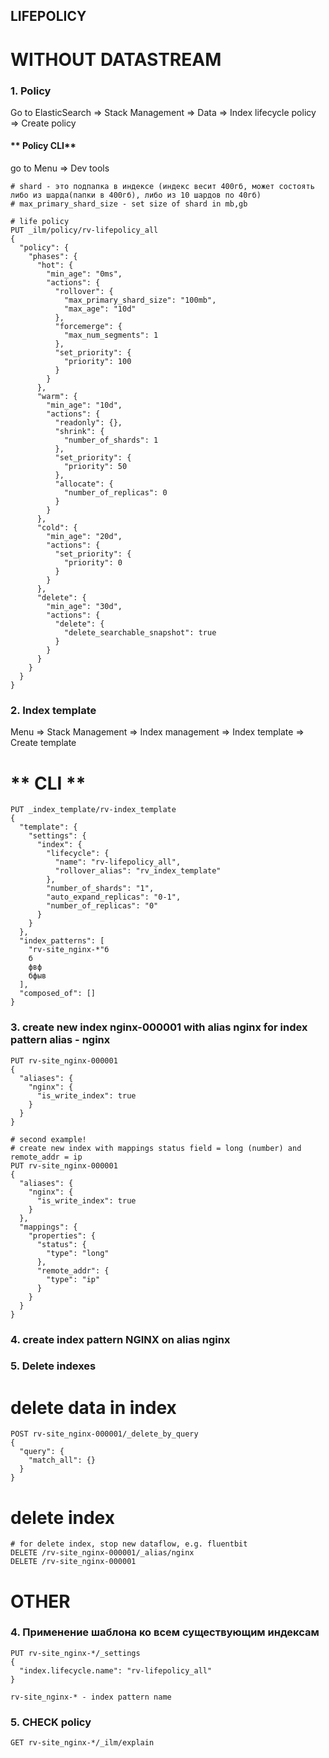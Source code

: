 ## LIFEPOLICY


# WITHOUT DATASTREAM
### 1. Policy
Go to ElasticSearch => Stack Management => Data => Index lifecycle policy => Create policy

#### ** Policy CLI**
go to Menu => Dev tools
```
# shard - это подпапка в индексе (индекс весит 400гб, может состоять либо из шарда(папки в 400гб), либо из 10 шардов по 40гб)
# max_primary_shard_size - set size of shard in mb,gb

# life policy
PUT _ilm/policy/rv-lifepolicy_all
{
  "policy": {
    "phases": {
      "hot": {
        "min_age": "0ms",
        "actions": {
          "rollover": {
            "max_primary_shard_size": "100mb",
            "max_age": "10d"
          },
          "forcemerge": {
            "max_num_segments": 1
          },
          "set_priority": {
            "priority": 100
          }
        }
      },
      "warm": {
        "min_age": "10d",
        "actions": {
          "readonly": {},
          "shrink": {
            "number_of_shards": 1
          },
          "set_priority": {
            "priority": 50
          },
          "allocate": {
            "number_of_replicas": 0
          }
        }
      },
      "cold": {
        "min_age": "20d",
        "actions": {
          "set_priority": {
            "priority": 0
          }
        }
      },
      "delete": {
        "min_age": "30d",
        "actions": {
          "delete": {
            "delete_searchable_snapshot": true
          }
        }
      }
    }
  }
}
```
### 2. Index template
Menu => Stack Management => Index management => Index template => Create template
# ** CLI **
```
PUT _index_template/rv-index_template
{
  "template": {
    "settings": {
      "index": {
        "lifecycle": {
          "name": "rv-lifepolicy_all",
          "rollover_alias": "rv_index_template"
        },
        "number_of_shards": "1",
        "auto_expand_replicas": "0-1",
        "number_of_replicas": "0"
      }
    }
  },
  "index_patterns": [
    "rv-site_nginx-*"б
    б
    фвф
    бфыв
  ],
  "composed_of": []
}

```

### 3. create new index nginx-000001 with alias nginx for index pattern alias - nginx
```
PUT rv-site_nginx-000001
{
  "aliases": {
    "nginx": {
      "is_write_index": true
    }
  }
}

# second example!
# create new index with mappings status field = long (number) and remote_addr = ip
PUT rv-site_nginx-000001
{
  "aliases": {
    "nginx": {
      "is_write_index": true
    }
  },
  "mappings": {
    "properties": {
      "status": {
        "type": "long"
      },
      "remote_addr": {
        "type": "ip"
      }
    }
  }
}
```
### 4. create index pattern NGINX on alias nginx


### 5. Delete indexes
# delete data in index
```
POST rv-site_nginx-000001/_delete_by_query
{
  "query": {
    "match_all": {}
  }
}
```
# delete index
```
# for delete index, stop new dataflow, e.g. fluentbit
DELETE /rv-site_nginx-000001/_alias/nginx
DELETE /rv-site_nginx-000001

```

# OTHER
### 4. Применение шаблона ко всем существующим индексам
```
PUT rv-site_nginx-*/_settings
{
  "index.lifecycle.name": "rv-lifepolicy_all" 
}

rv-site_nginx-* - index pattern name
```
### 5. CHECK policy
```
GET rv-site_nginx-*/_ilm/explain
```
